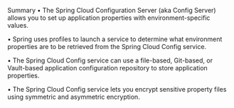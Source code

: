 Summary
•	The Spring Cloud Configuration Server (aka Config Server) allows you to set
up application properties with environment-specific values.

•	Spring uses profiles to launch a service to determine what environment properties
are to be retrieved from the Spring Cloud Config service.

•	The Spring Cloud Config service can use a file-based, Git-based, or Vault-based
application configuration repository to store application properties.

•	The Spring Cloud Config service lets you encrypt sensitive property files using
symmetric and asymmetric encryption.
